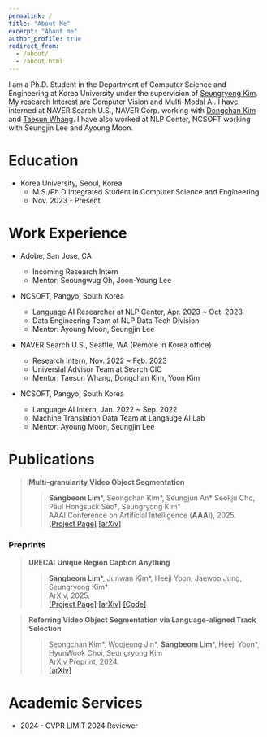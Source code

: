 ```yaml
---
permalink: /
title: "About Me"
excerpt: "About me"
author_profile: true
redirect_from: 
  - /about/
  - /about.html
---
```


I am a Ph.D. Student in the Department of Computer Science and Engineering at Korea University under the supervision of [Seungryong Kim](https://cvlab.kaist.ac.kr/members/faculty). My research Interest are Computer Vision and Multi-Modal AI. I
have interned at NAVER Search U.S., NAVER Corp. working with [Dongchan Kim](https://dongchankim.io/) and [Taesun Whang](https://taesunwhang.github.io/).  I have also worked at NLP Center, NCSOFT working with Seungjin Lee and Ayoung Moon.

Education
======
* Korea University, Seoul, Korea
  * M.S./Ph.D Integrated Student in Computer Science and Engineering
  * Nov. 2023 - Present
<!-- * B.S in Deparment of Sotware Application, Kangnam University, 2023 -->
<!-- * B.S. in GitHub, GitHub University, 2012 --> 

Work Experience
======
* Adobe, San Jose, CA
  * Incoming Research Intern
  * Mentor: Seoungwug Oh, Joon-Young Lee

* NCSOFT, Pangyo, South Korea
  * Language AI Researcher at NLP Center, Apr. 2023 ~ Oct. 2023
  * Data Engineering Team at NLP Data Tech Division
  * Mentor: Ayoung Moon, Seungjin Lee

* NAVER Search U.S., Seattle, WA (Remote in Korea office)
  * Research Intern, Nov. 2022 ~ Feb. 2023
  * Universial Advisor Team at Search CIC
  * Mentor: Taesun Whang, Dongchan Kim, Yoon Kim
 
* NCSOFT, Pangyo, South Korea
  * Language AI Intern, Jan. 2022 ~ Sep. 2022
  * Machine Translation Data Team at Langauge AI Lab
  * Mentor: Ayoung Moon, Seungjin Lee
 
Publications
=====
> <i style='font-style: normal;'>**Multi-granularity Video Object Segmentation**<br></i>
>> <i style='font-style: normal;'>**Sangbeom Lim**\*, Seongchan Kim\*, Seungjun An\*  Seokju Cho, Paul Hongsuck Seo†, Seungryong Kim†<br></i>
>> <i style='font-style: normal;'>AAAI Conference on Artificial Intelligence (**AAAI**), 2025.<br></i>
>> <i style='font-style: normal;'><a href="https://cvlab-kaist.github.io/MUG-VOS/">[Project Page]</a> <a href="https://arxiv.org/abs/2412.01471">[arXiv]</a> 

### Preprints

> <i style='font-style: normal;'>**URECA: Unique Region Caption Anything**<br></i>
>> <i style='font-style: normal;'>**Sangbeom Lim**\*, Junwan Kim\*, Heeji Yoon, Jaewoo Jung, Seungryong Kim†<br></i>
>> <i style='font-style: normal;'>ArXiv, 2025.<br></i>
>> <i style='font-style: normal;'><a href="https://cvlab-kaist.github.io/URECA/">[Project Page]</a> <a href="https://arxiv.org/abs/2504.05305">[arXiv]</a> <a href="https://github.com/cvlab-kaist/URECA">[Code]</a> 

> <i style='font-style: normal;'>**Referring Video Object Segmentation via Language-aligned Track Selection**<br></i>
>> <i style='font-style: normal;'>Seongchan Kim\*, Woojeong Jin\*, **Sangbeom Lim**\*, Heeji Yoon\*, HyunWook Choi, Seungryong Kim<br></i>
>> <i style='font-style: normal;'>ArXiv Preprint, 2024.<br></i>
>> <i style='font-style: normal;'><a href="https://arxiv.org/pdf/2412.01136">[arXiv]</a> 

Academic Services
======
* 2024 - CVPR LIMIT 2024 Reviewer

<!--
For more info
------
More info about ME can be found in my [Full CV](https://sangbeomlim.github.io/cv)
-->
